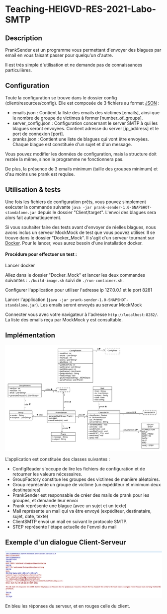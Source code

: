 # Teaching-HEIGVD-RES-2021-Labo-SMTP



## Description

PrankSender est un programme vous permettant d'envoyer des blagues par email en vous faisant passer pour quelqu'un d'autre.

Il est très simple d'utilisation et ne demande pas de connaissances particulières. 

## Configuration

Toute la configuration se trouve dans le dossier config (client/resources/config). Elle est composée de 3 fichiers au format [JSON](https://en.wikipedia.org/wiki/JSON) : 

- emails.json : Contient la liste des emails des victimes [emails], ainsi que le nombre de groupe de victimes à former [number_of_groups].
- server_config.json : Configuration concernant le server SMTP à qui les blagues seront envoyées. Contient adresse du server [ip_address] et le port de connexion [port].
- pranks.json : Contient une liste de blagues qui vont être envoyées. Chaque blague est constituée  d'un sujet et d'un message.

Vous pouvez modifier les données de configuration, mais la structure doit restée la même, sinon le programme ne fonctionnera pas.

De plus, la présence de 3 emails minimum (taille des groupes minimum) et d'au moins une prank est requise.

## Utilisation & tests

Une fois les fichiers de configuration prêts, vous pouvez simplement exécuter la commande suivante  `java -jar prank-sender-1.0-SNAPSHOT-standalone.jar` depuis le dossier "Client/target". L'envoi des blagues sera alors fait automatiquement.

Si vous souhaiter faire des tests avant d'envoyer de réelles blagues, nous avons inclus un serveur MockMock de test que vous pouvez utiliser. Il se trouve dans le dossier "Docker_Mock". Il s'agit d'un serveur tournant sur [Docker](https://www.docker.com/). Pour le lancer, vous aurez besoin d'une installation docker.

#### Procédure pour effectuer un test :

Lancer docker

Allez dans le dossier "Docker_Mock" et lancer les deux commandes suivantes : `./build-image.sh` suivi de  `./run-container.sh`.

Configurer l'application pour utiliser l'adresse ip 127.0.0.1 et le port 8281

Lancer l'application (`java -jar prank-sender-1.0-SNAPSHOT-standalone.jar`). Les emails seront envoyés au serveur MockMock

Connecter vous avec votre navigateur à l'adresse `http://localhost:8282/`. La liste des emails reçu par MockMock y est consultable.

## Implémentation

![UML-implementation](figures\UML.png)

L'application est constituée des classes suivantes :

- ConfigReader s'occupe de lire les fichiers de configuration et de retourner les valeurs nécessaires.
- GroupFactory constitue les groupes des victimes de manière aléatoires.
- Group représente un groupe de victime  (un expéditeur et minimum deux destinataires)
- PrankSender est responsable de créer des mails de prank pour les groupes, et demande leur envoi
- Prank représente une blague (avec un sujet et un texte)
- Mail représente un mail qui va être envoyé (expéditeur, destinataire, sujet, date, texte)
- ClientSMTP envoi un mail en suivant le protocole SMTP.
- STEP représente l'étape actuelle de l'envoi du mail

## Exemple d'un dialogue Client-Serveur

![exchange-example](figures\mail_exchange.png)

En bleu les réponses du serveur, et en rouges celle du client.

